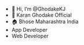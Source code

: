 - 👋 Hi, I’m @GhodakeKJ
- 👀 Karan Ghodake Official
- 🏠 Bhose Maharashtra India
- App Developer
- Web Developer
